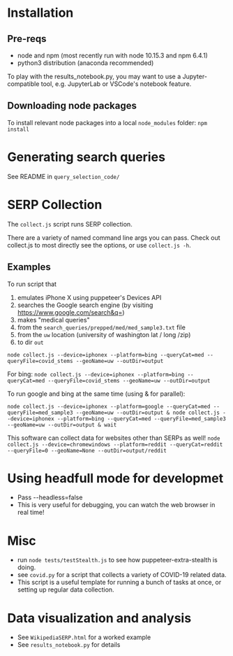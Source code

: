 # Installation
## Pre-reqs
* node and npm (most recently run with node 10.15.3 and npm 6.4.1)
* python3 distribution (anaconda recommended)

To play with the results_notebook.py, you may want to use a Jupyter-compatible tool, e.g. JupyterLab or VSCode's notebook feature.

## Downloading node packages
To install relevant node packages into a local `node_modules` folder:
`npm install`

# Generating search queries
See README in `query_selection_code/`

# SERP Collection
The `collect.js` script runs SERP collection.

There are a variety of named command line args you can pass. Check out collect.js to most directly see the options, or use `collect.js -h`.

## Examples

To run script that
1) emulates iPhone X using puppeteer's Devices API
2) searches the Google search engine (by visiting https://www.google.com/search&q=)
3) makes "medical queries"
4) from the `search_queries/prepped/med/med_sample3.txt` file
5) from the `uw` location (university of washington lat / long /zip)
6) to dir `out`

`node collect.js --device=iphonex --platform=bing --queryCat=med --queryFile=covid_stems --geoName=uw --outDir=output`


For bing:
`node collect.js --device=iphonex --platform=bing --queryCat=med --queryFile=covid_stems --geoName=uw --outDir=output`

To run google and bing at the same time (using & for parallel):

`node collect.js --device=iphonex --platform=google --queryCat=med --queryFile=med_sample3 --geoName=uw --outDir=output & node collect.js --device=iphonex --platform=bing --queryCat=med --queryFile=med_sample3 --geoName=uw --outDir=output & wait`

This software can collect data for websites other than SERPs as well!
`node collect.js --device=chromewindows --platform=reddit --queryCat=reddit --queryFile=0 --geoName=None --outDir=output/reddit`


# Using headfull mode for developmet
* Pass --headless=false
* This is very useful for debugging, you can watch the web browser in real time!

# Misc
* run `node tests/testStealth.js` to see how puppeteer-extra-stealth is doing.
* see `covid.py` for a script that collects a variety of COVID-19 related data. 
* This script is a useful template for running a bunch of tasks at once, or setting up regular data collection.


# Data visualization and analysis
* See `WikipediaSERP.html` for a worked example
* See `results_notebook.py` for details


